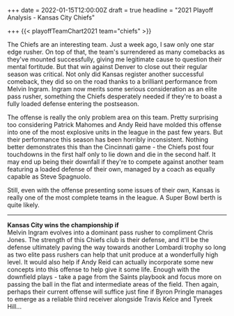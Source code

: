 +++
date = 2022-01-15T12:00:00Z
draft = true
headline = "2021 Playoff Analysis - Kansas City Chiefs"

+++
{{< playoffTeamChart2021 team="chiefs" >}}

The Chiefs are an interesting team. Just a week ago, I saw only one star edge rusher. On top of that, the team's surrendered as many comebacks as they've mounted successfully, giving me legitimate cause to question their mental fortitude. But that win against Denver to close out their regular season was critical. Not only did Kansas register another successful comeback, they did so on the road thanks to a brilliant performance from Melvin Ingram. Ingram now merits some serious consideration as an elite pass rusher, something the Chiefs desperately needed if they're to boast a fully loaded defense entering the postseason.

The offense is really the only problem area on this team. Pretty surprising too considering Patrick Mahomes and Andy Reid have molded this offense into one of the most explosive units in the league in the past few years. But their performance this season has been horribly inconsistent. Nothing better demonstrates this than the Cincinnati game - the Chiefs post four touchdowns in the first half only to lie down and die in the second half. It may end up being their downfall if they're to compete against another team featuring a loaded defense of their own, managed by a coach as equally capable as Steve Spagnuolo.

Still, even with the offense presenting some issues of their own, Kansas is really one of the most complete teams in the league. A Super Bowl berth is quite likely.

***

**Kansas City wins the championship if**  
Melvin Ingram evolves into a dominant pass rusher to compliment Chris Jones. The strength of this Chiefs club is their defense, and it'll be the defense ultimately paving the way towards another Lombardi trophy so long as two elite pass rushers can help that unit produce at a wonderfully high level. It would also help if Andy Reid can actually incorporate some new concepts into this offense to help give it some life. Enough with the downfield plays - take a page from the Saints playbook and focus more on passing the ball in the flat and intermediate areas of the field. Then again, perhaps their current offense will suffice just fine if Byron Pringle manages to emerge as a reliable third receiver alongside Travis Kelce and Tyreek Hill...